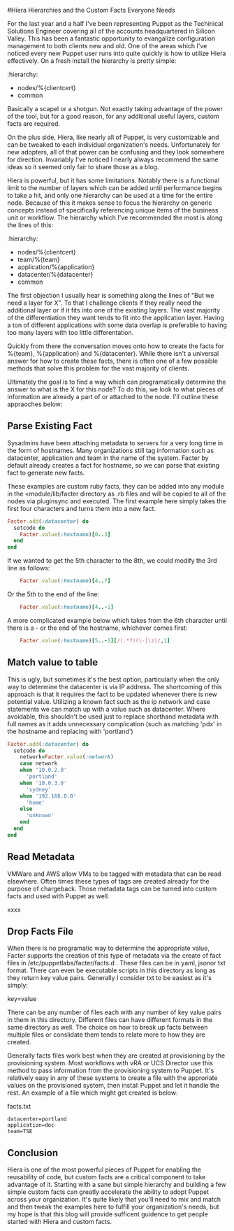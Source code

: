 #Hiera Hierarchies and the Custom Facts Everyone Needs

For the last year and a half I've been representing Puppet as the Techinical Solutions Engineer covering all of the accounts headquartered in Silicon Valley.  This has been a fantastic opportunity to evangalize configuration management to both clients new and old.  One of the areas which I've noticed every new Puppet user runs into quite quickly is how to utilize Hiera effectively.  On a fresh install the hierarchy is pretty simple:

:hierarchy:
  - nodes/%{clientcert}
  - common

Basically a scapel or a shotgun.  Not exactly taking advantage of the power of the tool, but for a good reason, for any additional useful layers, custom facts are required.

On the plus side, Hiera, like nearly all of Puppet, is very customizable and can be tweaked to each individual organization's needs.  Unfortunately for new adopters, all of that power can be confusing and they look somewhere for direction.  Invariably I've noticed I nearly always recommend the same ideas so it seemed only fair to share those as a blog.

Hiera is powerful, but it has some limitations.  Notably there is a functional limit to the number of layers which can be added until performance begins to take a hit, and only one hierarchy can be used at a time for the entire node.  Because of this it makes sense to focus the hierarchy on generic concepts instead of specifically referencing unique items of the business unit or workflow.  The hierarchy which I've recommended the most is along the lines of this:

:hierarchy:
  - nodes/%{clientcert}
  - team/%{team}
  - application/%{application}
  - datacenter/%{datacenter}
  - common

The first objection I usually hear is something along the lines of "But we need a layer for X".  To that I challenge clients if they really need the additional layer or if it fits into one of the existing layers.  The vast majority of the differentiation they want tends to fit into the application layer.  Having a ton of different applications with some data overlap is preferable to having too many layers with too little differentation.

Quickly from there the conversation moves onto how to create the facts for %{team}, %{application} and %{datacenter}.  While there isn't a universal answer for how to create these facts, there is often one of a few possible methods that solve this problem for the vast majority of clients.

Ultimately the goal is to find a way which can programatically determine the answer to what is the X for this node?  To do this, we look to what pieces of information are already a part of or attached to the node.  I'll outline these appraoches below:

## Parse Existing Fact
Sysadmins have been attaching metadata to servers for a very long time in the form of hostnames.  Many organizations still tag information such as datacenter, application and team in the name of the system.  Facter by default already creates a fact for hostname, so we can parse that existing fact to generate new facts.

These examples are custom ruby facts, they can be added into any module in the <module/lib/facter directory as .rb files and will be copied to all of the nodes via pluginsync and executed.  The first example here simply takes the first four characters and turns them into a new fact.

```ruby
Facter.add(:datacenter) do
  setcode do
    Facter.value(:hostname)[0..3]
  end
end
```

If we wanted to get the 5th character to the 8th, we could modify the 3rd line as follows:
```ruby
    Facter.value(:hostname)[4..7]
```

Or the 5th to the end of the line:
```ruby
    Facter.value(:hostname)[4..-1]
```

A more complicated example below which takes from the 6th character until there is a - or the end of the hostname, whichever comes first:
```ruby
    Facter.value(:hostname)[5..-1][/(.*?)(\-|\z)/,1]
```


## Match value to table
This is ugly, but sometimes it's the best option, particularly when the only way to determine the datacenter is via IP address.  The shortcoming of this approach is that it requires the fact to be updated whenever there is new potential value.  Utilizing a known fact such as the ip network and case statements we can match up with a value such as datacenter.  Where avoidable, this shouldn't be used just to replace shorthand metadata with full names as it adds unnecessary complication (such as matching 'pdx' in the hostname and replacing with 'portland')

```ruby
Facter.add(:datacenter) do
  setcode do
    network=Facter.value(:network)
    case network
    when '10.0.2.0'
      'portland'
    when '10.0.3.0'
      'sydney'
    when '192.168.0.0'
      'home'
    else
      'unknown'
    end
  end
end
```

## Read Metadata
VMWare and AWS allow VMs to be tagged with metadata that can be read elsewhere.  Often times these types of tags are created already for the purpose of chargeback.  Those metadata tags can be turned into custom facts and used with Puppet as well.

xxxx

## Drop Facts File
When there is no programatic way to determine the appropriate value, Facter supports the creation of this type of metadata via the create of fact files in /etc/puppetlabs/facter/facts.d .  These files can be in yaml, jsonor txt format.  There can even be executable scripts in this directory as long as they return key value pairs.  Generally I consider txt to be easiest as it's simply:

key=value

There can be any number of files each with any number of key value pairs in them in this directory.  Different files can have different formats in the same directory as well.  The choice on how to break up facts between multiple files or conslidate them tends to relate more to how they are created.

Generally facts files work best when they are created at provisioning by the provisioning system.  Most workflows with vRA or UCS Director use this method to pass information from the provisioning system to Puppet.  It's relatively easy in any of these systems to create a file with the approriate values on the provisioned system, then install Puppet and let it handle the rest.  An example of a file which might get created is below:

facts.txt
```text
datacenter=portland
application=doc
team=TSE
```

## Conclusion
Hiera is one of the most powerful pieces of Puppet for enabling the reusability of code, but custom facts are a critical component to take advantage of it.  Starting with a sane but simple hierarchy and building a few simple custom facts can greatly accelerate the ability to adopt Puppet across your organization.  It's quite likely that you'll need to mix and match and then tweak the examples here to fulfill your organization's needs, but my hope is that this blog will provide sufficent guidence to get people started with Hiera and custom facts.
